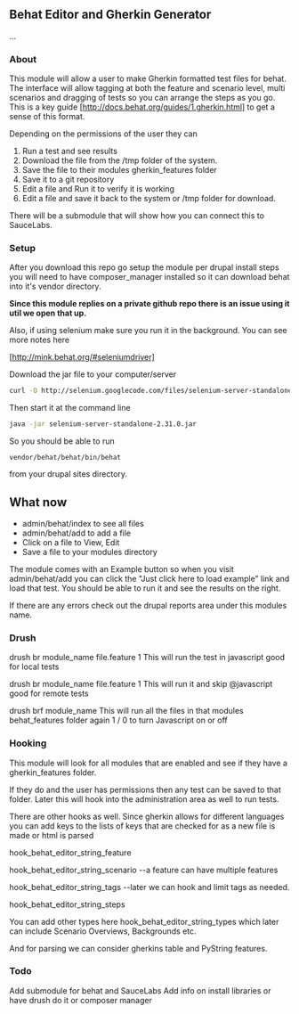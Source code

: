 ## Behat Editor and Gherkin Generator

...

### About

This module will allow a user to make Gherkin formatted test files for behat.
The interface will allow tagging at both the feature and scenario level, multi scenarios and dragging
of tests so you can arrange the steps as you go.
This is a key guide [http://docs.behat.org/guides/1.gherkin.html] to get a sense of this format.

Depending on the permissions of the user they can
 1. Run a test and see results
 2. Download the file from the /tmp folder of the system.
 3. Save the file to their modules gherkin_features folder
 4. Save it to a git repository
 5. Edit a file and Run it to verify it is working
 6. Edit a file and save it back to the system or /tmp folder for download.

There will be a submodule that will show how you can connect this to SauceLabs.

### Setup

After you download this repo go setup the module per drupal install steps
you will need to have composer_manager installed so it can download behat into it's vendor directory.

**Since this module replies on a private github repo there is an issue using it util we open that up.**

Also, if using selenium make sure you run it in the background. You can see more notes here 

[http://mink.behat.org/#seleniumdriver]

Download the jar file to your computer/server

```bash
curl -O http://selenium.googlecode.com/files/selenium-server-standalone-2.31.0.jar
```

Then start it at the command line

```bash
java -jar selenium-server-standalone-2.31.0.jar
```

So you should be able to run

```
vendor/behat/behat/bin/behat
```

from your drupal sites directory.

## What now

 * admin/behat/index to see all files
 * admin/behat/add to add a file
 * Click on a file to View, Edit
 * Save a file to your modules directory

The module comes with an Example button so when you visit admin/behat/add you
can click the "Just click here to load example" link and load that test.
You should be able to run it and see the results on the right.

If there are any errors check out the drupal reports area under this modules name.


### Drush

drush br module_name file.feature 1
This will run the test in javascript good for local tests

drush br module_name file.feature 1
This will run it and skip @javascript good for remote tests

drush brf module_name
This will run all the files in that modules behat_features folder again 1 / 0 to turn Javascript on or off

### Hooking

This module will look for all modules that are enabled and see if they have a
gherkin_features folder.

If they do and the user has permissions then any test can be saved to that folder.
Later this will hook into the administration area as well to run tests.

There are other hooks as well.
Since gherkin allows for different languages you can add keys to the lists of keys that are checked for
as a new file is made or html is parsed

hook_behat_editor_string_feature

hook_behat_editor_string_scenario
--a feature can have multiple features

hook_behat_editor_string_tags
--later we can hook and limit tags as needed.

hook_behat_editor_string_steps

You can add other types here hook_behat_editor_string_types
which later can include Scenario Overviews, Backgrounds etc.

And for parsing we can consider gherkins table and PyString features.


### Todo

Add submodule for behat and SauceLabs
Add info on install libraries or have drush do it or composer manager
